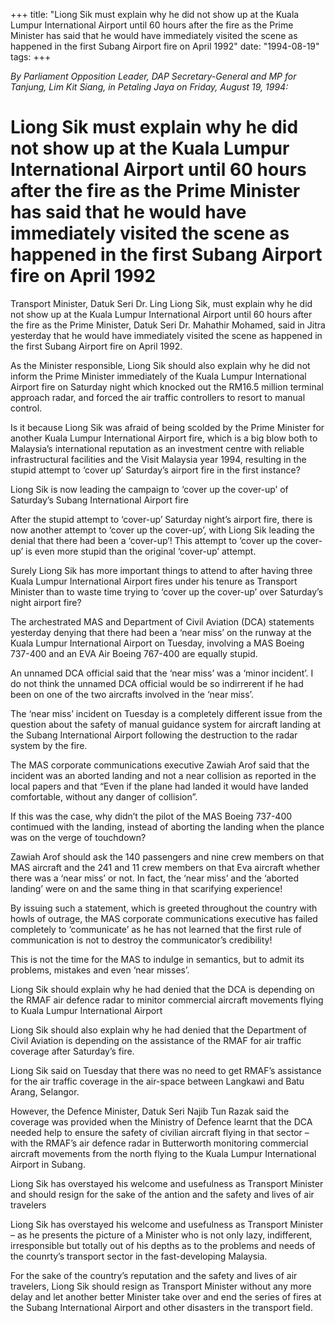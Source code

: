 +++ 
title: "Liong Sik must explain why he did not show up at the Kuala Lumpur International Airport until 60 hours after the fire as the Prime Minister has said that he would have immediately visited the scene as happened in the first Subang Airport fire on April 1992"
date: "1994-08-19"
tags:
+++

_By Parliament Opposition Leader, DAP Secretary-General and MP for Tanjung, Lim Kit Siang, in Petaling Jaya on Friday, August 19, 1994:_

# Liong Sik must explain why he did not show up at the Kuala Lumpur International Airport until 60 hours after the fire as the Prime Minister has said that he would have immediately visited the scene as happened in the first Subang Airport fire on April 1992

Transport Minister, Datuk Seri Dr. Ling Liong Sik, must explain why he did not show up at the Kuala Lumpur International Airport until 60 hours after the fire as the Prime Minister, Datuk Seri Dr. Mahathir Mohamed, said in Jitra yesterday that he would have immediately visited the scene as happened in the first Subang Airport fire on April 1992.</u>

As the Minister responsible, Liong Sik should also explain why he did not inform the Prime Minister immediately of the Kuala Lumpur International Airport fire on Saturday night which knocked out the RM16.5 million terminal approach radar, and forced the air traffic controllers to resort to manual control.

Is it because Liong Sik was afraid of being scolded by the Prime Minister for another Kuala Lumpur International Airport fire, which is a big blow both to Malaysia’s international reputation as an investment centre with reliable infrastructural facilities and the Visit Malaysia year 1994, resulting in the stupid attempt to ‘cover up’ Saturday’s airport fire in the first instance?

Liong Sik is now leading the campaign to ‘cover up the cover-up’ of Saturday’s Subang International Airport fire

After the stupid attempt to ‘cover-up’ Saturday night’s airport fire, there is now another attempt to ‘cover up the cover-up’, with Liong Sik leading the denial that there had been a ‘cover-up’! This attempt to ‘cover up the cover-up’ is even more stupid than the original ‘cover-up’ attempt.

Surely Liong Sik has more important things to attend to after having three Kuala Lumpur International Airport fires under his tenure as Transport Minister than to waste time trying to ‘cover up the cover-up’ over Saturday’s night airport fire?

The archestrated MAS and Department of Civil Aviation (DCA) statements yesterday denying that there had been a ‘near miss’ on the runway at the Kuala Lumpur International Airport on Tuesday, involving a MAS Boeing 737-400 and an EVA Air Boeing 767-400 are equally stupid.

An unnamed DCA official said that the ‘near miss’ was a ‘minor incident’. I do not think the unnamed DCA official would be so indirrerent if he had been on one of the two aircrafts involved in the ‘near miss’.

The ‘near miss’ incident on Tuesday is a completely different issue from the question about the safety of manual guidance system for aircraft landing at the Subang International Airport following the destruction to the radar system by the fire.

The MAS corporate communications executive Zawiah Arof said that the incident was an aborted landing and not a near collision as reported in the local papers and that “Even if the plane had landed it would have landed comfortable, without any danger of collision”.

If this was the case, why didn’t the pilot of the MAS Boeing 737-400 contimued with the landing, instead of aborting the landing when the plance was on the verge of touchdown?

Zawiah Arof should ask the 140 passengers and nine crew members on that MAS aircraft and the 241 and 11 crew members on that Eva aircraft whether there was a ‘near miss’ or not. In fact, the ‘near miss’ and the ‘aborted landing’ were on and the same thing in that scarifying experience!

By issuing such a statement, which is greeted throughout the country with howls of outrage, the MAS corporate communications executive has failed completely to ‘communicate’ as he has not learned that the first rule of communication is not to destroy the communicator’s credibility!

This is not the time for the MAS to indulge in semantics, but to admit its problems, mistakes and even ‘near misses’.

Liong Sik should explain why he had denied that the DCA is depending on the RMAF air defence radar to minitor commercial aircraft movements flying to Kuala Lumpur International Airport

Liong Sik should also explain why he had denied that the Department of Civil Aviation is depending on the assistance of the RMAF for air traffic coverage after Saturday’s fire.

Liong Sik said on Tuesday that there was no need to get RMAF’s assistance for the air traffic coverage in the air-space between Langkawi and Batu Arang, Selangor.

However, the Defence Minister, Datuk Seri Najib Tun Razak said the coverage was provided when the Ministry of Defence learnt that the DCA needed help to ensure the safety of civilian aircraft flying in that sector – with the RMAF’s air defence radar in Butterworth monitoring commercial aircraft movements from the north flying to the Kuala Lumpur International Airport in Subang.

Liong Sik has overstayed his welcome and usefulness as Transport Minister and should resign for the sake of the antion and the safety and lives of air travelers

Liong Sik has overstayed his welcome and usefulness as Transport Minister – as he presents the picture of a Minister who is not only lazy, indifferent, irresponsible but totally out of his depths as to the problems and needs of the counrty’s transport sector in the fast-developing Malaysia.

For the sake of the country’s reputation and the safety and lives of air travelers, Liong Sik should resign as Transport Minister without any more delay and let another better Minister take over and end the series of fires at the Subang International Airport and other disasters in the transport field.
 

